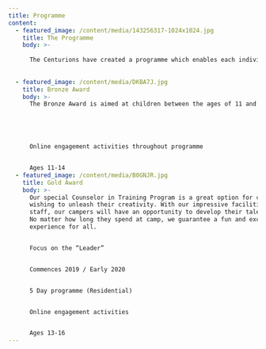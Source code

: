 ```yaml
---
title: Programme
content:
  - featured_image: /content/media/143256317-1024x1024.jpg
    title: The Programme
    body: >-
 
      The Centurions have created a programme which enables each individual to maximise their learning potenital so that you    can be the best you can be.  We provide a fun and healthy environment which is supported by highly motivated coaches which provide excellent individual care and attention. The programme is delivered over three Awards: Bronze, Silver and Gold.   
      
  
  - featured_image: /content/media/DKBA7J.jpg
    title: Bronze Award
    body: >-
      The Bronze Award is aimed at children between the ages of 11 and 13.  During the Award you will improve your self-confidence and independance whilst having the opportinity to lead and inspire others. We will encourage their natural skills and leadership style and help them identify any areas that they may wish to develop in the future. During each day we will build their skills through daily physcical and mental challenges both on and off the pitch. The Award is a 5 day programme which is delivered in two parts. Days 1 and 2 are delivered at the Home of Rugby, Twickenham and days 3 to 5 are delivered at London Irish 


    


      Online engagement activities throughout programme


      Ages 11-14
  - featured_image: /content/media/B0GNJR.jpg
    title: Gold Award
    body: >-
      Our special Counselor in Training Program is a great option for campers
      wishing to unleash their creativity. With our impressive facilities and
      staff, our campers will have an opportunity to develop their talents at k.
      No matter how long they spend at camp, we guarantee a fun and exciting
      experience for all.


      Focus on the “Leader”


      Commences 2019 / Early 2020


      5 Day programme (Residential)


      Online engagement activities


      Ages 13-16
---
```


